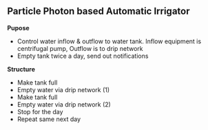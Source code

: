 ## Particle Photon based Automatic Irrigator

**Pupose**

* Control water inflow & outflow to water tank. Inflow equipment is centrifugal pump, Outflow is to drip network
* Empty tank twice a day, send out notifications

**Structure**

* Make tank full
* Empty water via drip network (1)
* Make tank full
* Empty water via drip network (2)
* Stop for the day
* Repeat same next day

